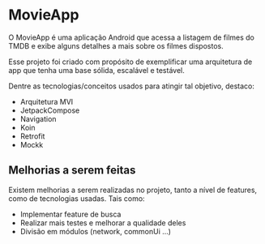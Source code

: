 
# MovieApp

O MovieApp é uma aplicação Android que acessa a listagem de filmes do TMDB e exibe alguns detalhes a mais sobre os filmes dispostos.

Esse projeto foi criado com propósito de exemplificar uma arquitetura de app que tenha uma base sólida, escalável e testável.

Dentre as tecnologias/conceitos usados para atingir tal objetivo, destaco:

 - Arquitetura MVI
 - JetpackCompose
 - Navigation
 - Koin
 - Retrofit
 - Mockk

## Melhorias a serem feitas

Existem melhorias a serem realizadas no projeto, tanto a nível de features, como de tecnologias usadas. Tais como:

 - Implementar feature de busca
 - Realizar mais testes e melhorar a qualidade deles
 - Divisão em módulos (network, commonUi ...)
